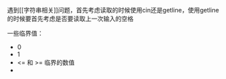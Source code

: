 遇到[[字符串相关]]问题，首先考虑读取的时候使用cin还是getline，使用getline的时候要首先考虑是否要读取上一次输入的空格

一些临界值：
- 0
- 1
- <= 和 >= 临界的数值
- 